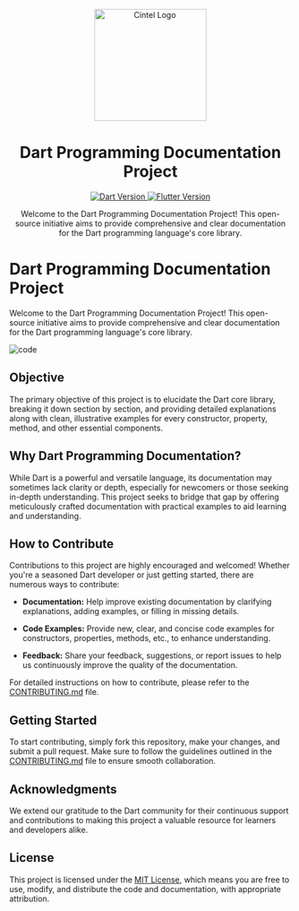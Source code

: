 <!-- Project Logo -->
<p align="center">
  <img src="https://github.com/xeron56/dart_programming/assets/11449967/bfe217a8-7f9a-4df6-b610-59208baa6898" alt="Cintel Logo" width="200">
</p>


<!-- Project Title -->
<h1 align="center">Dart Programming Documentation Project</h1>

<!-- Version Information -->
<p align="center">
  <a href="https://github.com/dart-lang/sdk/releases">
    <img src="https://img.shields.io/badge/Dart-v3.3.4-green" alt="Dart Version">
  </a>
  <a href="https://flutter.dev/docs/development/tools/sdk/releases">
    <img src="https://img.shields.io/badge/Flutter-v3.196-blue" alt="Flutter Version">
  </a>
</p>

<!-- Fancy Starting -->
<p align="center">
  Welcome to the Dart Programming Documentation Project! This open-source initiative aims to provide comprehensive and clear documentation for the Dart programming language's core library.
</p>



# Dart Programming Documentation Project

Welcome to the Dart Programming Documentation Project! This open-source initiative aims to provide comprehensive and clear documentation for the Dart programming language's core library.

![code](https://github.com/xeron56/dart_programming/assets/11449967/1cfda0ff-9918-458f-be04-c3174df3c029)


## Objective

The primary objective of this project is to elucidate the Dart core library, breaking it down section by section, and providing detailed explanations along with clean, illustrative examples for every constructor, property, method, and other essential components.

## Why Dart Programming Documentation?

While Dart is a powerful and versatile language, its documentation may sometimes lack clarity or depth, especially for newcomers or those seeking in-depth understanding. This project seeks to bridge that gap by offering meticulously crafted documentation with practical examples to aid learning and understanding.

## How to Contribute

Contributions to this project are highly encouraged and welcomed! Whether you're a seasoned Dart developer or just getting started, there are numerous ways to contribute:

- **Documentation:** Help improve existing documentation by clarifying explanations, adding examples, or filling in missing details.
- **Code Examples:** Provide new, clear, and concise code examples for constructors, properties, methods, etc., to enhance understanding.

- **Feedback:** Share your feedback, suggestions, or report issues to help us continuously improve the quality of the documentation.

For detailed instructions on how to contribute, please refer to the [CONTRIBUTING.md](CONTRIBUTING.md) file.

## Getting Started

To start contributing, simply fork this repository, make your changes, and submit a pull request. Make sure to follow the guidelines outlined in the [CONTRIBUTING.md](CONTRIBUTING.md) file to ensure smooth collaboration.


## Acknowledgments

We extend our gratitude to the Dart community for their continuous support and contributions to making this project a valuable resource for learners and developers alike.

## License

This project is licensed under the [MIT License](LICENSE), which means you are free to use, modify, and distribute the code and documentation, with appropriate attribution.
